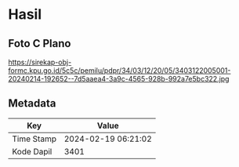 # Hasil

## Foto C Plano

https://sirekap-obj-formc.kpu.go.id/5c5c/pemilu/pdpr/34/03/12/20/05/3403122005001-20240214-192652--7d5aaea4-3a9c-4565-928b-992a7e5bc322.jpg


## Metadata

| Key        | Value               |
| ---------- | ------------------- |
| Time Stamp | 2024-02-19 06:21:02 |
| Kode Dapil | 3401                |



